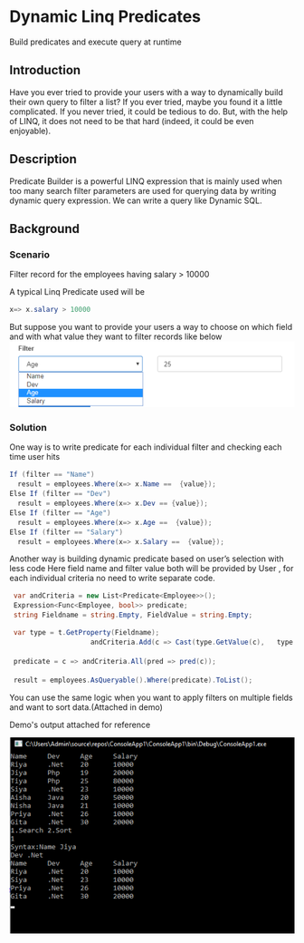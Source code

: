 # Dynamic Linq Predicates
Build predicates and execute query at runtime

## Introduction

Have you ever tried to provide your users with a way to dynamically build their own query to filter a list? If you ever tried, maybe you found it a little complicated. If you never tried, it could be tedious to do. But, with the help of LINQ, it does not need to be that hard (indeed, it could be even enjoyable).

## Description
Predicate Builder is a powerful LINQ expression that is mainly used when too many search filter parameters are used for querying data by writing dynamic query expression. We can write a query like Dynamic SQL.

## Background

### Scenario
Filter record for the employees having salary  > 10000

A typical Linq Predicate used will be 
```C#
x=> x.salary > 10000 
```

But suppose you want to provide your users a way to choose on which field and with what value  they want to filter records like below
![Image Here](2020-02-22_13h19_47.png?raw=true "Dynamic filter from user input")

### Solution

One way is to write predicate for each individual filter and checking each time user hits 

```C#
If (filter == "Name")
  result = employees.Where(x=> x.Name ==  {value});
Else If (filter == "Dev")
  result = employees.Where(x=> x.Dev == {value});
Else If (filter == "Age")
  result = employees.Where(x=> x.Age ==  {value});
Else If (filter == "Salary")
  result = employees.Where(x=> x.Salary ==  {value});
```

Another way is building  dynamic predicate based on user’s selection with less code
Here field name and filter value both will be provided by User , for each individual criteria no need to write separate code.

```C#
 var andCriteria = new List<Predicate<Employee>>();
 Expression<Func<Employee, bool>> predicate;
 string Fieldname = string.Empty, FieldValue = string.Empty;
```
```C#
 var type = t.GetProperty(Fieldname);
                    andCriteria.Add(c => Cast(type.GetValue(c),   type.PropertyType) == Cast(FieldValue, type.PropertyType));
                    
 predicate = c => andCriteria.All(pred => pred(c));

 result = employees.AsQueryable().Where(predicate).ToList();
```
You can use the same logic when you want to apply filters  on multiple fields and want to sort data.(Attached in demo)

Demo's output attached for reference 

![Image Here](2020-02-28_13h02_12.png?raw=true "Output Screen")
